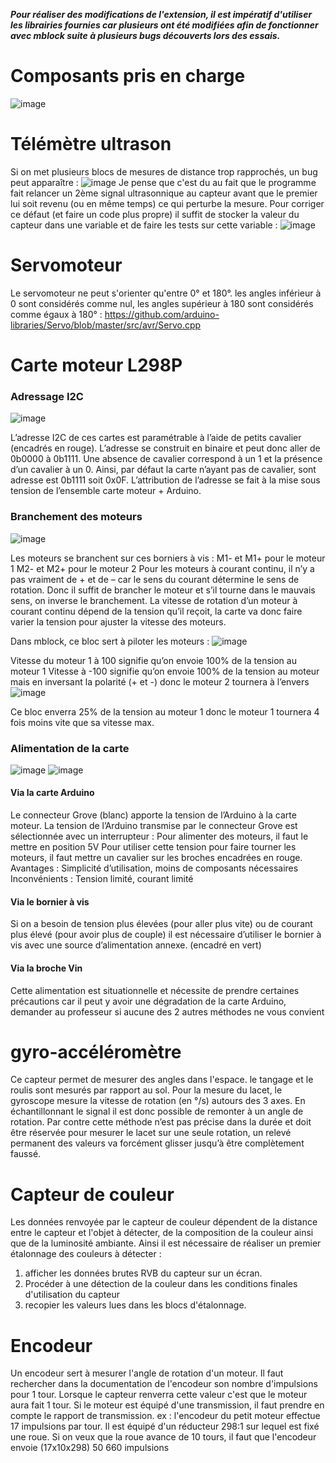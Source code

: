 _**Pour réaliser des modifications de l'extension, il est impératif d'utiliser les librairies fournies car plusieurs ont été modifiées afin de fonctionner avec mblock suite à plusieurs bugs découverts lors des essais.**_
# Composants pris en charge
![image](https://github.com/user-attachments/assets/0b320a84-faf4-4cc7-92fe-e13d6deb435e)

# Télémètre ultrason
Si on met plusieurs blocs de mesures de distance trop rapprochés, un bug peut apparaître :
![image](https://github.com/user-attachments/assets/9bc026dd-af62-46a3-9e95-f89095e93568)
Je pense que c'est du au fait que le programme fait relancer un 2ème signal ultrasonnique au capteur avant que le premier lui soit revenu (ou en même temps) ce qui perturbe la mesure.
Pour corriger ce défaut (et faire un code plus propre) il suffit de stocker la valeur du capteur dans une variable et de faire les tests sur cette variable :
![image](https://github.com/user-attachments/assets/1f82acd4-3911-4cc3-be0e-1eaf01e90a46)

# Servomoteur
Le servomoteur ne peut s'orienter qu'entre 0° et 180°. les angles inférieur à 0 sont considérés comme nul, les angles supérieur à 180 sont considérés comme égaux à 180° : https://github.com/arduino-libraries/Servo/blob/master/src/avr/Servo.cpp

# Carte moteur L298P
### Adressage I2C
![image](https://github.com/user-attachments/assets/15ce8b1a-7cc5-4677-9e6f-24ac51e8fd68)

L’adresse I2C de ces cartes est paramétrable à l’aide de petits cavalier (encadrés en rouge).
L’adresse se construit en binaire et peut donc aller de 0b0000 à 0b1111.
Une absence de cavalier correspond à un 1 et la présence d’un cavalier à un 0.
Ainsi, par défaut la carte n’ayant pas de cavalier, sont adresse est 0b1111 soit 0x0F.
L’attribution de l’adresse se fait à la mise sous tension de l’ensemble carte moteur + Arduino.
### Branchement des moteurs
![image](https://github.com/user-attachments/assets/d2c4281d-6d82-42e6-9cf1-3a108e310ef9)

Les moteurs se branchent sur ces borniers à vis :
M1- et M1+ pour le moteur 1
M2- et M2+ pour le moteur 2
Pour les moteurs à courant continu, il n’y a pas vraiment de + et de – car le sens du courant détermine le sens de rotation. Donc il suffit de brancher le moteur et s’il tourne dans le mauvais sens, on inverse le branchement.
La vitesse de rotation d’un moteur à courant continu dépend de la tension qu’il reçoit, la carte va donc faire varier la tension pour ajuster la vitesse des moteurs.

Dans mblock, ce bloc sert à piloter les moteurs :
 ![image](https://github.com/user-attachments/assets/40a5d63a-b517-4607-8975-331ebd164e5e)
 
Vitesse du moteur 1 à 100 signifie qu’on envoie 100% de la tension au moteur 1
Vitesse à -100 signifie qu’on envoie 100% de la tension au moteur mais en inversant la polarité (+ et -) donc le moteur 2 tournera à l’envers
 ![image](https://github.com/user-attachments/assets/82b964f9-1e23-4cf2-b668-3209fee022f3)
 
Ce bloc enverra 25% de la tension au moteur 1 donc le moteur 1 tournera 4 fois moins vite que sa vitesse max.

### Alimentation de la carte
![image](https://github.com/user-attachments/assets/f4e19615-58b4-4ac4-ba33-c0d53b4e1430) ![image](https://github.com/user-attachments/assets/7a7f3803-5226-4e3b-b188-bd5b1ffc4bce)

#### Via la carte Arduino
Le connecteur Grove (blanc) apporte la tension de l’Arduino à la carte moteur. La tension de l’Arduino transmise par le connecteur Grove est sélectionnée avec un interrupteur : Pour alimenter des moteurs, il faut le mettre en position 5V
Pour utiliser cette tension pour faire tourner les moteurs, il faut mettre un cavalier sur les broches encadrées en rouge.
Avantages : Simplicité d’utilisation, moins de composants nécessaires
Inconvénients : Tension limité, courant limité

#### Via le bornier à vis
Si on a besoin de tension plus élevées (pour aller plus vite) ou de courant plus élevé (pour avoir plus de couple) il est nécessaire d’utiliser le bornier à vis avec une source d’alimentation annexe. (encadré en vert)

#### Via la broche Vin
Cette alimentation est situationnelle et nécessite de prendre certaines précautions car il peut y avoir une dégradation de la carte Arduino, demander au professeur si aucune des 2 autres méthodes ne vous convient

# gyro-accéléromètre
Ce capteur permet de mesurer des angles dans l'espace.
le tangage et le roulis sont mesurés par rapport au sol. Pour la mesure du lacet, le gyroscope mesure la vitesse de rotation (en °/s) autours des 3 axes. En échantillonnant le signal il est donc possible de remonter à un angle de rotation.
Par contre cette méthode n’est pas précise dans la durée et doit être réservée pour mesurer le lacet sur une seule rotation, un relevé permanent des valeurs va forcément glisser jusqu’à être complètement faussé.

# Capteur de couleur 
Les données renvoyée par le capteur de couleur dépendent de la distance entre le capteur et l'objet à détecter, de la composition de la couleur ainsi que de la luminosité ambiante. Ainsi il est nécessaire de réaliser un premier étalonnage des couleurs à détecter :
1) afficher les données brutes RVB du capteur sur un écran.
2) Procéder à une détection de la couleur dans les conditions finales d'utilisation du capteur
3) recopier les valeurs lues dans les blocs d'étalonnage.

# Encodeur
Un encodeur sert à mesurer l'angle de rotation d'un moteur.
Il faut rechercher dans la documentation de l'encodeur son nombre d'impulsions pour 1 tour.
Lorsque le capteur renverra cette valeur c'est que le moteur aura fait 1 tour.
Si le moteur est équipé d'une transmission, il faut prendre en compte le rapport de transmission.
ex : l'encodeur du petit moteur effectue 17 impulsions par tour. Il est équipé d'un réducteur 298:1 sur lequel est fixé une roue.
Si on veux que la roue avance de 10 tours, il faut que l'encodeur envoie (17x10x298) 50 660 impulsions 
